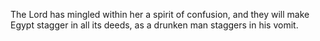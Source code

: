 The Lord has mingled within her a spirit of confusion, and they will make Egypt stagger in all its deeds, as a drunken man staggers in his vomit.
